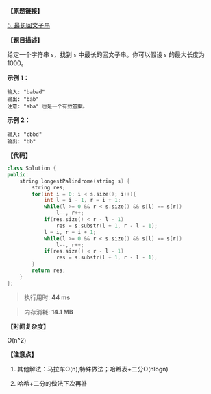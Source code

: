 **【原题链接】**

[5. 最长回文子串](https://leetcode-cn.com/problems/longest-palindromic-substring/)

**【题目描述】**

给定一个字符串 `s`，找到 `s` 中最长的回文子串。你可以假设 `s` 的最大长度为 1000。

**示例 1：**

```text
输入: "babad"
输出: "bab"
注意: "aba" 也是一个有效答案。
```

**示例 2：**

```text
输入: "cbbd"
输出: "bb"
```

**【代码】**

```cpp
class Solution {
public:
    string longestPalindrome(string s) {
        string res;
        for(int i = 0; i < s.size(); i++){
            int l = i - 1, r = i + 1;
            while(l >= 0 && r < s.size() && s[l] == s[r])
                l--, r++;
            if(res.size() < r - l - 1) 
                res = s.substr(l + 1, r - l - 1);
            l = i, r = i + 1;
            while(l >= 0 && r < s.size() && s[l] == s[r])
                l--, r++;
            if(res.size() < r - l - 1) 
                res = s.substr(l + 1, r - l - 1);
        }
        return res;
    }
};
```

> 执行用时: **44 ms**

> 内存消耗: **14.1 MB**

**【时间复杂度】**

O(n^2) 

**【注意点】**

1. 其他解法：马拉车O(n),特殊做法；哈希表+二分O(nlogn)

1. 哈希+二分的做法下次再补

